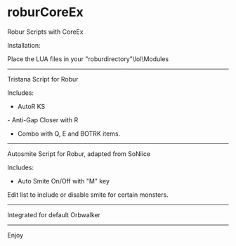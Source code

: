 # roburCoreEx
Robur Scripts with CoreEx

Installation:

Place the LUA files in your "roburdirectory"\lol\Modules

----------------------------------------------------------

Tristana Script for Robur

Includes: 

- AutoR KS

- Anti-Gap Closer with R

- Combo with Q, E and BOTRK items.

----------------------------------------------------------
Autosmite Script for Robur, adapted from SoNiice

Includes: 

- Auto Smite On/Off with "M" key

Edit list to include or disable smite for certain monsters.

----------------------------------------------------------

Integrated for default Orbwalker

----------------------------------------------------------

Enjoy

